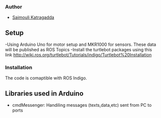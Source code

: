 
### Author

* [Saimouli Katragadda](https://www.linkedin.com/in/saimouli-katragadda/)

## Setup
-Using Arduino Uno for motor setup and MKR1000 for sensors. These data will be published as ROS Topics 
-Install the turtlebot packages using this link http://wiki.ros.org/turtlebot/Tutorials/indigo/Turtlebot%20Installation
### Installation
The code is comaptible with ROS Indigo. 

## Libraries used in Arduino

* cmdMessenger: Handiling messages (texts,data,etc) sent from PC to ports 

